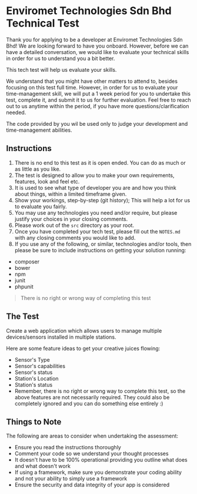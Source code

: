 # Enviromet Technologies Sdn Bhd Technical Test
Thank you for applying to be a developer at Enviromet Technologies Sdn Bhd!
We are looking forward to have you onboard. However, before we can have a detailed conversation, we would like to evaluate your technical skills in order for us to understand you a bit better.

This tech test will help us evaluate your skills.

We understand that you might have other matters to attend to, besides focusing on this test full time. However, in order for us to evaluate your time-management skill, we will put a 1 week period for you to undertake this test, complete it, and submit it to us for further evaluation. Feel free to reach out to us anytime within the period, if you have more questions/clarification needed.

The code provided by you wil be used only to judge your development and time-management abilities.

## Instructions
1. There is no end to this test as it is open ended. You can do as much or as little as you like.
2. The test is designed to allow you to make your own requirements, features, look and feel etc.
3. It is used to see what type of developer you are and how you think about things, within a limited timeframe given.
4. Show your workings, step-by-step (git history); This will help a lot for us to evaluate you fairly.
5. You may use any technologies you need and/or require, but please justify your choices in your closing comments.
6. Please work out of the `src` directory as your root.
7. Once you have completed your tech test, please fill out the `NOTES.md` with any closing comments you would like to add.
8. If you use any of the following, or similar, technologies and/or tools, then please be sure to include instructions on getting your solution running:
 - composer
 - bower
 - npm
 - junit
 - phpunit

> There is no right or wrong way of completing this test

## The Test
Create a web application which allows users to manage multiple devices/sensors installed in multiple stations.

Here are some feature ideas to get your creative juices flowing:
 - Sensor's Type
 - Sensor's capabilities
 - Sensor's status
 - Station's Location
 - Station's status
 - Remember, there is no right or wrong way to complete this test, so the above features are not necessarily required. They could also be completely ignored and you can do something else entirely :)

## Things to Note
The following are areas to consider when undertaking the assessment:
 - Ensure you read the instructions thoroughly
 - Comment your code so we understand your thought processes
 - It doesn't have to be 100% operational providing you outline what does and what doesn't work
 - If using a framework, make sure you demonstrate your coding ability and not your ability to simply use a framework
 - Ensure the security and data integrity of your app is considered
